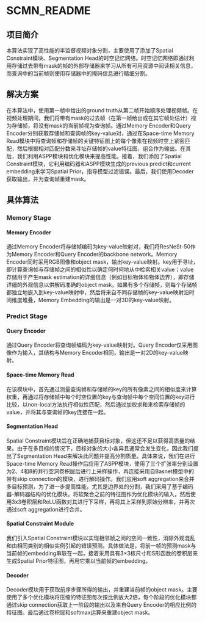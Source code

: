 # SCMN_README
## 项目简介
本算法实现了高性能的半监督视频对象分割，主要使用了添加了Spatial Constraint模块、Segmentation Head的时空记忆网络。时空记忆网络即通过利用存储过去带有mask的帧的外部存储器来学习从所有可用资源中阅读相关信息，而查询中的当前帧则使用存储器中的掩码信息进行精细分割。
## 解决方案
在本算法中，使用第一帧中给出的ground truth从第二帧开始顺序处理视频帧。在视频处理期间，我们将带有mask的过去帧（在第一帧给出或在其它帧处估计）视为存储帧，将没有mask的当前帧视为查询帧。通过Memory Encoder和Query Encoder分别获取存储帧和查询帧的key-value对，通过在Space-time Memory Read模块中将查询帧和存储帧的关键特征图上的每个像素在视频时空上紧密匹配，然后根据相对匹配分数来寻址存储帧的value特征图，组合作为输出。在其后，我们利用ASPP模块和优化模块来提高性能。接着，我们添加了Spatial Constraint模块，它利用编码器和ASPP模块生成的previous predict和current embedding来学习Spatial Prior，指导模型过滤错误。最后，我们使用Decoder获取输出，并为查询帧重建mask。
## 具体算法
### Memory Stage
#### Memory Encoder
通过Memory Encoder将存储帧编码为key-value映射对，我们将ResNeSt-50作为Memory Encoder和Query Encoder的backbone network。Memory Encoder同时采用RGB图像和object mask，输出key-value映射。key用于寻址，即计算查询帧与存储帧之间的相似性以确定何时何地从中检索相关value；value存储用于产生mask estimation的详细信息（例如目标物体和物体边界），即存储详细的外观信息以供解码准确的object mask。如果有多个存储帧，则每个存储帧都独立地嵌入到key-value映射中，然后将来自不同存储帧的key-value映射沿时间维度堆叠，Memory Embedding的输出是一对3D的key-value映射。
### Predict Stage
#### Query Encoder
通过Query Encoder将查询帧编码为key-value映射对。Query Encoder仅采用图像作为输入，其结构与Memory Encoder相同，输出是一对2D的key-value映射。
#### Space-time Memory Read
在该模块中，首先通过测量查询帧和存储帧的key的所有像素之间的相似度来计算权重，再通过将存储帧中每个时空位置的key与查询帧中每个空间位置的key进行比较，以non-local方法执行相似性匹配，然后通过加权求和来检索存储帧的value，并将其与查询帧的key连接在一起。
#### Segmentation Head
Spatial Constraint模块旨在正确地捕获目标对象，但这还不足以获得高质量的结果。由于在多目标的情况下，目标对象的大小各异且通常会发生变化，因此我们提出了Segmentation Head来解决此问题并提高分割质量。具体来说，我们在进行Space-time Memory Read操作后应用了ASPP模块，使用了三个扩张率分别设置为2、4和8的并行空洞卷积层后进行上采样操作，再连接采用自Basnet模型中的带有skip connection的模块，进行解码操作。我们应用soft aggregation来合并多目标预测，为了进一步提高性能，尤其是边界处的分割，我们采用了基于编码器-解码器结构的优化模块。将软聚合之前的特征图作为优化模块的输入，然后使用3x3卷积层和ReLU函数对其进行下采样，再将其上采样到原始分辨率，并再次通过soft aggregation进行合并。
#### Spatial Constraint Module
我们引入Spatial Constraint模块以实现相邻帧之间的空间一致性，消除外观混乱和由相同类别的相似实例引起的错误预测。具体做法是，将前一帧的预测mask与当前帧的embedding串联在一起，接着采用具有3×3核尺寸和S形函数的卷积层来生成Spatial Prior特征图，再用它乘以当前帧的embedding。
#### Decoder
Decoder模块用于获取前序步骤所得的输出，并重建当前帧的object mask。主要使用了多个优化模块将压缩的特征图每次按比例放大2倍，每个阶段的优化模块都通过skip connection获取上一阶段的输出以及来自Query Encoder的相应比例的特征图。最后通过卷积层和softmax运算来重建object mask。
